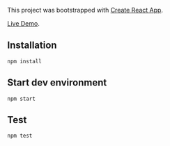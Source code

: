 This project was bootstrapped with [Create React App](https://github.com/facebook/create-react-app).

[Live Demo](https://hoanguyen311.github.io/nytimes-react-redux/).

## Installation

```npm install```

## Start dev environment

```npm start```

## Test

```npm test```
